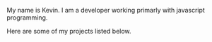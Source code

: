 My name is Kevin. I am a developer working primarly with javascript programming. 

Here are some of my projects listed below. 

